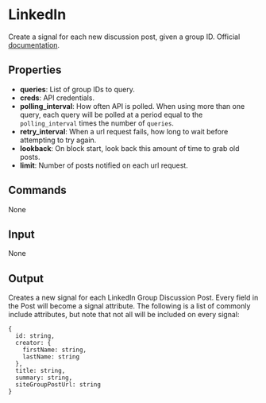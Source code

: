 LinkedIn
========

Create a signal for each new discussion post, given a group ID. Official [documentation](https://developer.linkedin.com/docs).

Properties
--------------

-   **queries**: List of group IDs to query.
-   **creds**: API credentials.
-   **polling_interval**: How often API is polled. When using more than one query, each query will be polled at a period equal to the `polling_interval` times the number of `queries`.
-   **retry_interval**: When a url request fails, how long to wait before attempting to try again.
-   **lookback**: On block start, look back this amount of time to grab old posts.
-   **limit**: Number of posts notified on each url request.

Commands
----------------
None

Input
-------
None

Output
---------
Creates a new signal for each LinkedIn Group Discussion Post. Every field in the Post will become a signal attribute. The following is a list of commonly include attributes, but note that not all will be included on every signal:

```
{
  id: string,
  creator: {
    firstName: string,
    lastName: string
  },
  title: string,
  summary: string,
  siteGroupPostUrl: string
}
```
